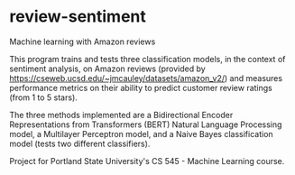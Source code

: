 # review-sentiment
Machine learning with Amazon reviews

This program trains and tests three classification models, in the context of sentiment analysis, on Amazon reviews (provided by https://cseweb.ucsd.edu/~jmcauley/datasets/amazon_v2/) and measures performance metrics on their ability to predict customer review ratings (from 1 to 5 stars).

The three methods implemented are a Bidirectional Encoder Representations from Transformers (BERT) Natural Language Processing model, a Multilayer Perceptron model, and a Naive Bayes classification model (tests two different classifiers).

Project for Portland State University's CS 545 - Machine Learning course.
